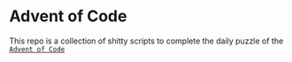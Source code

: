 # Advent of Code

This repo is a collection of shitty scripts to complete the daily puzzle of the [`Advent of Code`](https://adventofcode.com)